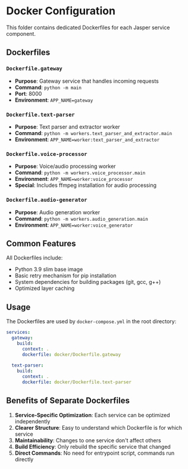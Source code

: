 # Docker Configuration

This folder contains dedicated Dockerfiles for each Jasper service component.

## Dockerfiles

### `Dockerfile.gateway`
- **Purpose**: Gateway service that handles incoming requests
- **Command**: `python -m main`
- **Port**: 8000
- **Environment**: `APP_NAME=gateway`

### `Dockerfile.text-parser`
- **Purpose**: Text parser and extractor worker
- **Command**: `python -m workers.text_parser_and_extractor.main`
- **Environment**: `APP_NAME=worker:text_parser_and_extractor`

### `Dockerfile.voice-processor`
- **Purpose**: Voice/audio processing worker
- **Command**: `python -m workers.voice_processor.main`
- **Environment**: `APP_NAME=worker:voice_processor`
- **Special**: Includes ffmpeg installation for audio processing

### `Dockerfile.audio-generator`
- **Purpose**: Audio generation worker
- **Command**: `python -m workers.audio_generation.main`
- **Environment**: `APP_NAME=worker:voice_generator`

## Common Features

All Dockerfiles include:
- Python 3.9 slim base image
- Basic retry mechanism for pip installation
- System dependencies for building packages (git, gcc, g++)
- Optimized layer caching

## Usage

The Dockerfiles are used by `docker-compose.yml` in the root directory:

```yaml
services:
  gateway:
    build:
      context: .
      dockerfile: docker/Dockerfile.gateway
  
  text-parser:
    build:
      context: .
      dockerfile: docker/Dockerfile.text-parser
```

## Benefits of Separate Dockerfiles

1. **Service-Specific Optimization**: Each service can be optimized independently
2. **Clearer Structure**: Easy to understand which Dockerfile is for which service
3. **Maintainability**: Changes to one service don't affect others
4. **Build Efficiency**: Only rebuild the specific service that changed
5. **Direct Commands**: No need for entrypoint script, commands run directly 